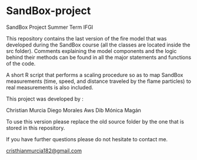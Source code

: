 # SandBox-project
SandBox Project Summer Term IFGI

This repository contains the last version of the fire model that was developed during the SandBox course (all the classes are located inside the src folder).
Comments explaining the model components and the logic behind their methods can be found in all the major statements and functions of the code.

A short R script that performs a scaling procedure so as to map SandBox measurements (time, speed, and distance traveled by the flame particles) to real measurements is also included.

This project was developed by :

Christian Murcia
Diego Morales
Aws Dib
Mónica Magán

To use this version please replace the old source folder by the one that is stored in this repository.

If you have further questions please do not hesitate to contact me.

cristhianmurcia182@gmail.com
